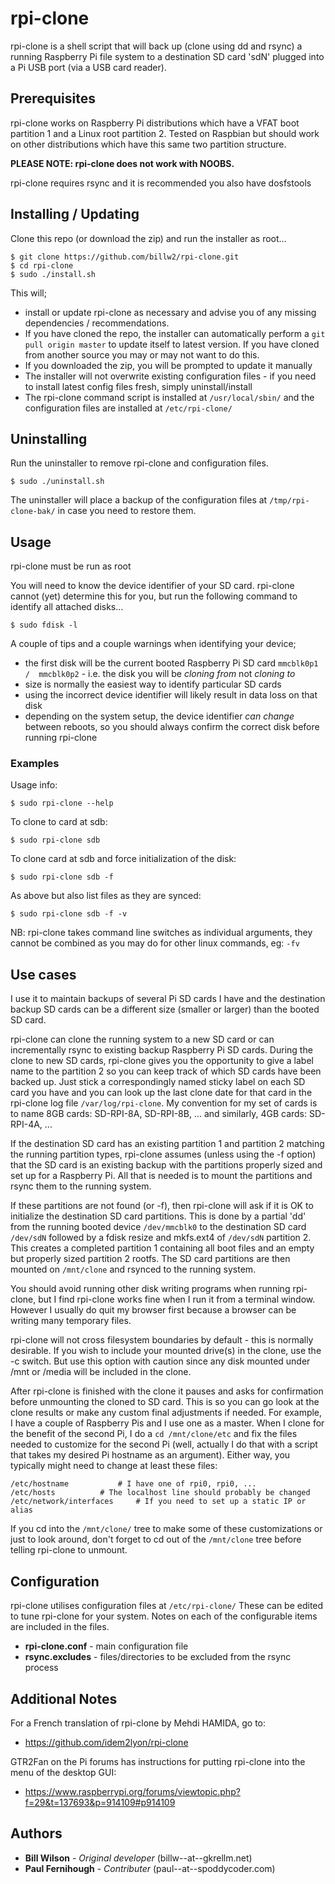 # rpi-clone

rpi-clone is a shell script that will back up (clone using dd and rsync)
a running Raspberry Pi file system to a destination SD card 'sdN' plugged
into a Pi USB port (via a USB card reader).


## Prerequisites

rpi-clone works on Raspberry Pi distributions which have a VFAT boot
partition 1 and a Linux root partition 2.  Tested on Raspbian but should
work on other distributions which have this same two partition structure.

**PLEASE NOTE: rpi-clone does not work with NOOBS.**

rpi-clone requires rsync and it is recommended you also have dosfstools


## Installing / Updating

Clone this repo (or download the zip) and run the installer as root...

```
$ git clone https://github.com/billw2/rpi-clone.git
$ cd rpi-clone
$ sudo ./install.sh
```

This will;
+ install or update rpi-clone as necessary and advise you of any missing 
dependencies / recommendations.
+ If you have cloned the repo, the installer can automatically perform a 
`git pull origin master` to update itself to latest version. If you have 
cloned from another source you may or may not want to do this.
+ If you downloaded the zip, you will be prompted to update it manually
+ The installer will not overwrite existing configuration files - if you 
need to install latest config files fresh, simply uninstall/install
+ The rpi-clone command script is installed at `/usr/local/sbin/` and the 
configuration files are installed at `/etc/rpi-clone/`   


## Uninstalling

Run the uninstaller to remove rpi-clone and configuration files.

```
$ sudo ./uninstall.sh
```

The uninstaller will place a backup of the configuration files at
`/tmp/rpi-clone-bak/` in case you need to restore them.


## Usage

rpi-clone must be run as root

You will need to know the device identifier of your SD card. 
rpi-clone cannot (yet) determine this for you, but run the following command
to identify all attached disks...

```
$ sudo fdisk -l
```

A couple of tips and a couple warnings when identifying your device;

+ the first disk will be the current booted Raspberry Pi SD card `mmcblk0p1 / 
mmcblk0p2` - i.e. the disk you will be *cloning from* not *cloning to*
+ size is normally the easiest way to identify particular SD cards
+ using the incorrect device identifier will likely result in data loss on that disk
+ depending on the system setup, the device identifier *can change* between reboots, 
so you should always confirm the correct disk before running rpi-clone

### Examples

Usage info:
```
$ sudo rpi-clone --help
```

To clone to card at sdb:
```
$ sudo rpi-clone sdb
```

To clone card at sdb and force initialization of the disk:
```
$ sudo rpi-clone sdb -f
```
As above but also list files as they are synced:
```
$ sudo rpi-clone sdb -f -v
```

NB: rpi-clone takes command line switches as individual arguments,
they cannot be combined as you may do for other linux commands, eg: `-fv`


## Use cases

I use it to maintain backups of several Pi SD cards I have and the destination
backup SD cards can be a different size (smaller or larger) than the booted
SD card.

rpi-clone can clone the running system to a new SD card or can incrementally
rsync to existing backup Raspberry Pi SD cards.  During the clone to new SD
cards, rpi-clone gives you the opportunity to give a label name to the
partition 2 so you can keep track of which SD cards have been backed up.
Just stick a correspondingly named sticky label on each SD card you have
and you can look up the last clone date for that card in the rpi-clone log file
`/var/log/rpi-clone`.  My convention for my set of cards is to name 8GB cards:
	SD-RPI-8A, SD-RPI-8B, ...
and similarly, 4GB cards:
	SD-RPI-4A, ...

If the destination SD card has an existing partition 1 and partition 2
matching the running partition types, rpi-clone assumes (unless using the
-f option) that the SD card is an existing backup with the partitions
properly sized and set up for a Raspberry Pi.  All that is needed
is to mount the partitions and rsync them to the running system.

If these partitions are not found (or -f), then rpi-clone will ask
if it is OK to initialize the destination SD card partitions.
This is done by a partial 'dd' from the running booted device `/dev/mmcblk0`
to the destination SD card `/dev/sdN` followed by a fdisk resize and mkfs.ext4
of `/dev/sdN` partition 2.  This creates a completed partition 1 containing
all boot files and an empty but properly sized partition 2 rootfs.
The SD card  partitions are then mounted on `/mnt/clone` and rsynced to the
running system.

You should avoid running other disk writing programs when running rpi-clone,
but I find rpi-clone works fine when I run it from a terminal window.
However I usually do quit my browser first because a browser can be
writing many temporary files.

rpi-clone will not cross filesystem boundaries by default - this is normally
desirable. If you wish to include your mounted drive(s) in the clone,
use the -c switch.  But use this option with caution since any disk mounted
under /mnt or /media will be included in the clone.

After rpi-clone is finished with the clone it pauses and asks for confirmation
before unmounting the cloned to SD card.  This is so you can go look at
the clone results or make any custom final adjustments if needed.  For example,
I have a couple of Raspberry Pis and I use one as a master.  When I clone for
the benefit of the second Pi, I do a `cd /mnt/clone/etc` and fix the files
needed to customize for the second Pi (well, actually I do that with a
script that takes my desired Pi hostname as an argument).  Either way, you
typically might need to change at least these files:

```
/etc/hostname			# I have one of rpi0, rpi0, ...
/etc/hosts			# The localhost line should probably be changed
/etc/network/interfaces		# If you need to set up a static IP or alias
```

If you cd into the `/mnt/clone/` tree to make some of these customizations
or just to look around, don't forget to cd out of the `/mnt/clone` tree
before telling rpi-clone to unmount.


## Configuration
rpi-clone utilises configuration files at `/etc/rpi-clone/`
These can be edited to tune rpi-clone for your system.
Notes on each of the configurable items are included in the files.

+ **rpi-clone.conf** - main configuration file
+ **rsync.excludes** - files/directories to be excluded from the rsync process


## Additional Notes
For a French translation of rpi-clone by Mehdi HAMIDA, go to:
+ https://github.com/idem2lyon/rpi-clone

GTR2Fan on the Pi forums has instructions for putting rpi-clone into
the menu of the desktop GUI:
+ https://www.raspberrypi.org/forums/viewtopic.php?f=29&t=137693&p=914109#p914109


## Authors
+ **Bill Wilson** - *Original developer* (billw--at--gkrellm.net)
+ **Paul Fernihough** - *Contributer* (paul--at--spoddycoder.com)

